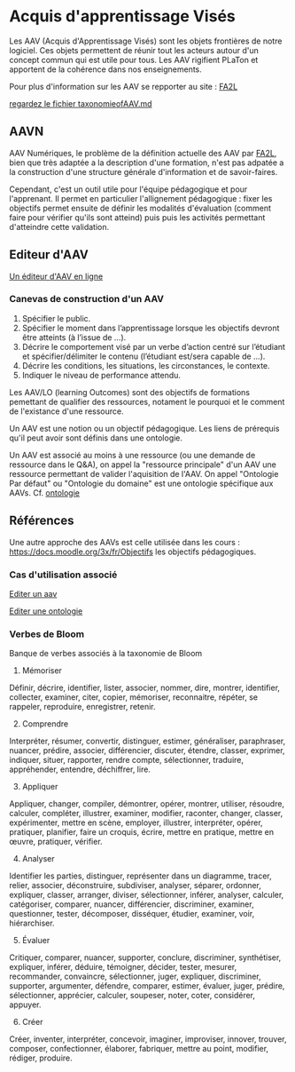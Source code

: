 # Acquis d'apprentissage Visés

Les AAV (Acquis d'Apprentissage Visés) sont les objets frontières de notre logiciel. Ces objets permettent de réunir tout les acteurs autour d'un concept commun qui est utile pour tous. Les AAV rigifient PLaTon et apportent de la cohérence dans nos enseignements.

Pour plus d'information sur les AAV se repporter au site : [FA2L](https://fa2l.be)

[regardez le fichier taxonomieofAAV.md](taxonomieofAAV.md)

## AAVN 

AAV Numériques, le problème de la définition actuelle des AAV par [FA2L](https://fa2l.be), bien que très adaptée a la description d'une formation, n'est pas adpatée a la construction d'une structure générale d'information et de savoir-faires.

Cependant, c'est un outil utile pour l'équipe pédagogique et pour l'apprenant. Il permet en particulier l'allignement pédagogique  : fixer les objectifs permet ensuite de  définir les modalités d'évaluation (comment faire pour vérifier qu'ils sont atteind) puis puis les activités permettant d'atteindre cette validation.

## Editeur d'AAV

[Un éditeur d'AAV en ligne](https://byrdseed.com/differentiator/index.php?l=fr)


### Canevas de construction d'un AAV

1) Spécifier le public.
1) Spécifier le moment dans l’apprentissage lorsque les objectifs devront être atteints (à l’issue de …).
1) Décrire le comportement visé par un verbe d’action centré sur l’étudiant et spécifier/délimiter le contenu (l’étudiant est/sera capable de …).
1) Décrire les conditions, les situations, les circonstances, le contexte.
1) Indiquer le niveau de performance attendu.


Les AAV/LO (learning Outcomes) sont des objectifs de formations pemettant de qualifier des ressources, notament le pourquoi et le comment de l'existance d'une ressource.

Un AAV est une notion ou un objectif pédagogique. Les liens de prérequis qu'il peut avoir sont définis dans une ontologie.

Un AAV est associé au moins à une ressource (ou une demande de ressource dans le Q&A), on appel la "ressource principale" d'un AAV une ressource permettant de valider l'aquisition de l'AAV. On appel "Ontologie Par défaut" ou "Ontologie du domaine" est une ontologie spécifique aux AAVs. Cf. [ontologie](ontology.md)


## Références 

Une autre approche des AAVs est celle utilisée dans les cours : https://docs.moodle.org/3x/fr/Objectifs les objectifs pédagogiques.

### Cas d'utilisation associé

[Editer un aav](../casutilisation/createur/editeraav.md)

[Editer une ontologie](../casutilisation/createur/crudontology.md)


### Verbes de Bloom

Banque de verbes associés à la taxonomie de Bloom

1. Mémoriser

 Définir, décrire, identifier, lister, associer, nommer, dire, montrer, identifier, collecter, examiner, citer, copier, mémoriser, reconnaitre, répéter, se rappeler, reproduire, enregistrer, retenir.

2. Comprendre

 Interpréter, résumer, convertir, distinguer, estimer, généraliser, paraphraser, nuancer, prédire, associer, différencier, discuter, étendre, classer, exprimer, indiquer, situer, rapporter, rendre compte, sélectionner, traduire, appréhender, entendre, déchiffrer, lire.

3. Appliquer

 Appliquer, changer, compiler, démontrer, opérer, montrer, utiliser, résoudre, calculer, compléter, illustrer, examiner, modifier, raconter, changer, classer, expérimenter, mettre en scène, employer, illustrer, interpréter, opérer, pratiquer, planifier, faire un croquis, écrire, mettre en pratique, mettre en œuvre, pratiquer, vérifier.

4. Analyser

 Identifier les parties, distinguer, représenter dans un diagramme, tracer, relier, associer, déconstruire, subdiviser, analyser, séparer, ordonner, expliquer, classer, arranger, diviser, sélectionner, inférer, analyser, calculer, catégoriser, comparer, nuancer, différencier, discriminer, examiner, questionner, tester, décomposer, disséquer, étudier, examiner, voir, hiérarchiser.

5. Évaluer

 Critiquer, comparer, nuancer, supporter, conclure, discriminer, synthétiser, expliquer, inférer, déduire, témoigner, décider, tester, mesurer, recommander, convaincre, sélectionner, juger, expliquer, discriminer, supporter, argumenter, défendre, comparer, estimer, évaluer, juger, prédire, sélectionner, apprécier, calculer, soupeser, noter, coter, considérer, appuyer.

6. Créer

 Créer, inventer, interpréter, concevoir, imaginer, improviser, innover, trouver, composer, confectionner, élaborer, fabriquer, mettre au point, modifier, rédiger, produire.

